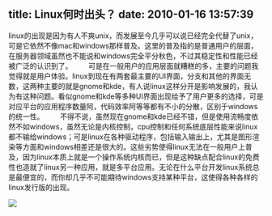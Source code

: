 title: Linux何时出头？
date: 2010-01-16 13:57:39
---

linux的出现是因为有人不爽unix，而发展至今几乎可以说已经完全代替了unix，可是它依然不像mac和windows那样普及。这里的普及指的是普通用户的层面，在服务器领域虽然也不能说和windows完全平分秋色，不过其稳定性和性能已经被广泛的认识到了。
　　可是在一般用户的应用层面就糟糕的多，主要的问题我觉得就是用户体验。linux到现在有两套最主要的UI界面，分支和其他的界面无数，这两种主要的就是gnome和kde，有人说linux这样分开是影响发展的，我认为有这种问题。看似gnome和kde等多种UI界面出现给予了用户更多的选择，可是对应平台的应用程序数量阿，代码效率阿等等都有不小的分散，区别于windows的统一性。
　　不得不说，虽然现在gnome和kde已经不错，但是使用流畅度依然不如windows，虽然无论是内核控制，cpu控制和任何系统底层性能来说linux都不输给windows；可是linux在各种驱动程序，包括输入输出上，尤其是图形渲染等方面和windows相差还是很大的。这些劣势使得linux无法在一般用户上普及，因为linux本质上就是一个操作系统内核而已，但是这种缺点配合linux的免费性也造就了linux另一种应用，就是多平台应用。无论在什么平台开发linux系统总是最便宜的，而你却几乎不可能期待windows支持某种平台，这使得各种各样的linux发行版的出现。

 ![](http://img.zemanta.com/pixy.gif?x-id=d0dcb938-5c7e-87e5-b42b-4ad7f668d307)
